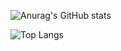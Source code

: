 ![Anurag's GitHub stats](https://github-readme-stats.vercel.app/api?username=AstroLuluGit&show_icons=true&theme=dracula)

![Top Langs](https://github-readme-stats.vercel.app/api/top-langs/?username=AstroLuluGit&langs_count=8&theme=dracula)
